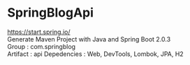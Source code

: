 # SpringBlogApi
https://start.spring.io/  
Generate Maven Project with Java and Spring Boot 2.0.3  
Group : com.springblog  
Artifact : api
Depedencies : Web, DevTools, Lombok, JPA, H2
